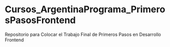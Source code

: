 # Cursos_ArgentinaPrograma_PrimerosPasosFrontend
Repositorio para Colocar el Trabajo Final de Primeros Pasos en Desarrollo Frontend
